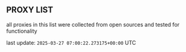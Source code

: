 ## PROXY LIST

all proxies in this list were collected from open sources and tested for functionality

last update: `2025-03-27 07:00:22.273175+00:00` UTC